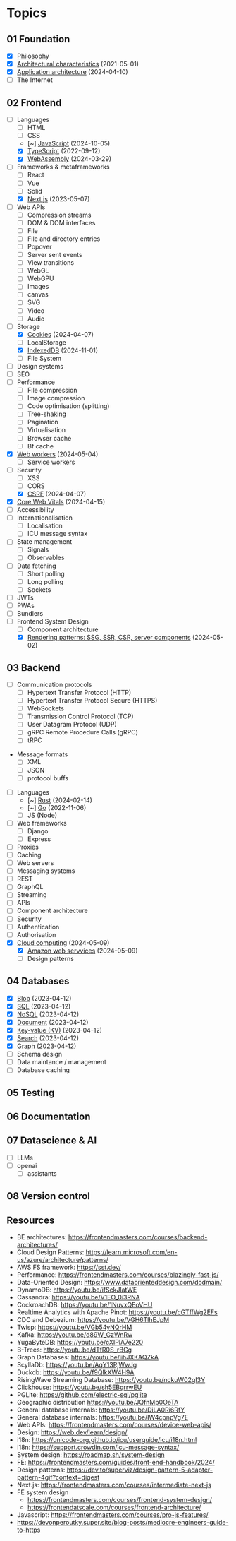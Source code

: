 # Topics

## 01 Foundation

- [x] [Philosophy](./01-philosophy.md)
- [x] [Architectural characteristics](./01-application-architecture.md) (2021-05-01)
- [x] [Application architecture](./01-application-architecture.md) (2024-04-10)
- [ ] The Internet

## 02 Frontend

- [ ] Languages
  - [ ] HTML
  - [ ] CSS
  - [~] [JavaScript](./02-javascript.md) (2024-10-05)
  - [x] [TypeScript](./02-typescript.md) (2022-09-12)
  - [x] [WebAssembly](../00-everyweeks/week13/README.md) (2024-03-29)
- [ ] Frameworks & metaframeworks
  - [ ] React
  - [ ] Vue
  - [ ] Solid
  - [x] [Next.js](./02-nextjs.md) (2023-05-07)
- [ ] Web APIs
  - [ ] Compression streams
  - [ ] DOM & DOM interfaces
  - [ ] File
  - [ ] File and directory entries
  - [ ] Popover
  - [ ] Server sent events
  - [ ] View transitions
  - [ ] WebGL
  - [ ] WebGPU
  - [ ] Images
  - [ ] canvas
  - [ ] SVG
  - [ ] Video
  - [ ] Audio
- [ ] Storage
  - [x] [Cookies](../00-everyweeks/week14/README.md) (2024-04-07)
  - [ ] LocalStorage
  - [x] [IndexedDB](../00-everyweeks/week44/README.md) (2024-11-01)
  - [ ] File System
- [ ] Design systems
- [ ] SEO
- [ ] Performance
  - [ ] File compression
  - [ ] Image compression
  - [ ] Code optimisation (splitting)
  - [ ] Tree-shaking
  - [ ] Pagination
  - [ ] Virtualisation
  - [ ] Browser cache
  - [ ] Bf cache
- [x] [Web workers](../00-everyweeks/week17/README.md) (2024-05-04)
  - [ ] Service workers
- [ ] Security
  - [ ] XSS
  - [ ] CORS
  - [x] [CSRF](../00-everyweeks/week14/README.md) (2024-04-07)
- [x] [Core Web Vitals](../00-everyweeks/week15/README.md) (2024-04-15)
- [ ] Accessibility
- [ ] Internationalisation
  - [ ] Localisation
  - [ ] ICU message syntax
- [ ] State management
  - [ ] Signals
  - [ ] Observables
- [ ] Data fetching
  - [ ] Short polling
  - [ ] Long polling
  - [ ] Sockets
- [ ] JWTs
- [ ] PWAs
- [ ] Bundlers
- [ ] Frontend System Design
  - [ ] Component architecture
  - [x] [Rendering patterns: SSG, SSR, CSR, server components](./02-rendering.md) (2024-05-02)

## 03 Backend

- [ ] Communication protocols
  - [ ] Hypertext Transfer Protocol (HTTP)
  - [ ] Hypertext Transfer Protocol Secure (HTTPS)
  - [ ] WebSockets
  - [ ] Transmission Control Protocol (TCP)
  - [ ] User Datagram Protocol (UDP)
  - [ ] gRPC Remote Procedure Calls (gRPC)
  - [ ] tRPC
- Message formats
  - [ ] XML
  - [ ] JSON
  - [ ] protocol buffs
- [ ] Languages
  - [~] [Rust](../04-rust/) (2024-02-14)
  - [~] [Go](../02-programming/go-for-js-devs/) (2022-11-06)
  - [ ] JS (Node)
- [ ] Web frameworks
  - [ ] Django
  - [ ] Express
- [ ] Proxies
- [ ] Caching
- [ ] Web servers
- [ ] Messaging systems
- [ ] REST
- [ ] GraphQL
- [ ] Streaming
- [ ] APIs
- [ ] Component architecture
- [ ] Security
- [ ] Authentication
- [ ] Authorisation
- [x] [Cloud computing](./03-cloud-services/03-cloud-computing.md) (2024-05-09)
  - [x] [Amazon web servvices](./03-cloud-services/03-aws.md) (2024-05-09)
  - [ ] Design patterns

## 04 Databases

- [x] [Blob](./04-databases.md) (2023-04-12)
- [x] [SQL](./04-databases.md) (2023-04-12)
- [x] [NoSQL](./04-databases.md) (2023-04-12)
- [x] [Document](./04-databases.md) (2023-04-12)
- [x] [Key-value (KV)](./04-databases.md) (2023-04-12)
- [x] [Search](./04-databases.md) (2023-04-12)
- [x] [Graph](./04-databases.md) (2023-04-12)
- [ ] Schema design
- [ ] Data maintance / management
- [ ] Database caching

## 05 Testing

## 06 Documentation

## 07 Datascience & AI

- [ ] LLMs
- [ ] openai
  - [ ] assistants

## 08 Version control

## Resources

- BE architectures: <https://frontendmasters.com/courses/backend-architectures/>
- Cloud Design Patterns: <https://learn.microsoft.com/en-us/azure/architecture/patterns/>
- AWS FS framework: <https://sst.dev/>
- Performance: <https://frontendmasters.com/courses/blazingly-fast-js/>
- Data-Oriented Design: <https://www.dataorienteddesign.com/dodmain/>
- DynamoDB: <https://youtu.be/ifSckJlatWE>
- Cassandra: <https://youtu.be/V1EO_0i3RNA>
- CockroachDB: <https://youtu.be/1NuvxQEoVHU>
- Realtime Analytics with Apache Pinot: <https://youtu.be/cGTffWg2EFs>
- CDC and Debezium: <https://youtu.be/VGH6TlhEJpM>
- Twisp: <https://youtu.be/VGb54yNQrHM>
- Kafka: <https://youtu.be/d89W_GzWnRw>
- YugaByteDB: <https://youtu.be/cXIPIA7e220>
- B-Trees: <https://youtu.be/dTfR0S_rBGg>
- Graph Databases: <https://youtu.be/iihJXKAQZkA>
- ScyllaDb: <https://youtu.be/AqY13RjWwJg>
- Duckdb: <https://youtu.be/f9QlkXW4H9A>
- RisingWave Streaming Database: <https://youtu.be/nckuW02gI3Y>
- Clickhouse: <https://youtu.be/sh5EBqrrwEU>
- PGLite: <https://github.com/electric-sql/pglite>
- Geographic distribution <https://youtu.be/JQfnMp0OeTA>
- General database internals: <https://youtu.be/DiLA0Ri6RfY>
- General database internals: <https://youtu.be/IW4cpnpVg7E>
- Web APIs: <https://frontendmasters.com/courses/device-web-apis/>
- Design: <https://web.dev/learn/design/>
- i18n: <https://unicode-org.github.io/icu/userguide/icu/i18n.html>
- i18n: <https://support.crowdin.com/icu-message-syntax/>
- System design: <https://roadmap.sh/system-design>
- FE: <https://frontendmasters.com/guides/front-end-handbook/2024/>
- Design patterns: <https://dev.to/superviz/design-pattern-5-adapter-pattern-4gif?context=digest>
- Next.js: <https://frontendmasters.com/courses/intermediate-next-js>
- FE system design
  - <https://frontendmasters.com/courses/frontend-system-design/>
  - <https://frontendatscale.com/courses/frontend-architecture/>
- Javascript: <https://frontendmasters.com/courses/pro-js-features/>
- <https://devonperoutky.super.site/blog-posts/mediocre-engineers-guide-to-https>
